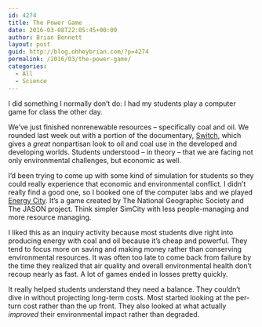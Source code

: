```yaml
---
id: 4274
title: The Power Game
date: 2016-03-08T22:05:45+00:00
author: Brian Bennett
layout: post
guid: http://blog.ohheybrian.com/?p=4274
permalink: /2016/03/the-power-game/
categories:
  - All
  - Science
---
```

I did something I normally don&#8217;t do: I had my students play a computer game for class the other day.

We&#8217;ve just finished nonrenewable resources &#8211; specifically coal and oil. We rounded last week out with a portion of the documentary, [Switch](http://www.switchenergyproject.com), which gives a _great_ nonpartisan look to oil and coal use in the developed and developing worlds. Students understood &#8211; in theory &#8211; that we are facing not only environmental challenges, but economic as well.

I&#8217;d been trying to come up with some kind of simulation for students so they could really experience that economic and environmental conflict. I didn&#8217;t really find a good one, so I booked one of the computer labs and we played [Energy City](http://gated.jason.org/digital_library/cfy/8239.aspx). It&#8217;s a game created by The National Geographic Society and The JASON project. Think simpler SimCity with less people-managing and more resource managing.

I liked this as an inquiry activity because most students dive right into producing energy with coal and oil because it&#8217;s cheap and powerful. They tend to focus more on saving and making money rather than conserving environmental resources. It was often too late to come back from failure by the time they realized that air quality and overall environmental health don&#8217;t recoup nearly as fast. A lot of games ended in losses pretty quickly.

It really helped students understand they need a balance. They couldn&#8217;t dive in without projecting long-term costs. Most started looking at the per-turn cost rather than the up front. They also looked at what actually _improved_ their environmental impact rather than degraded.
